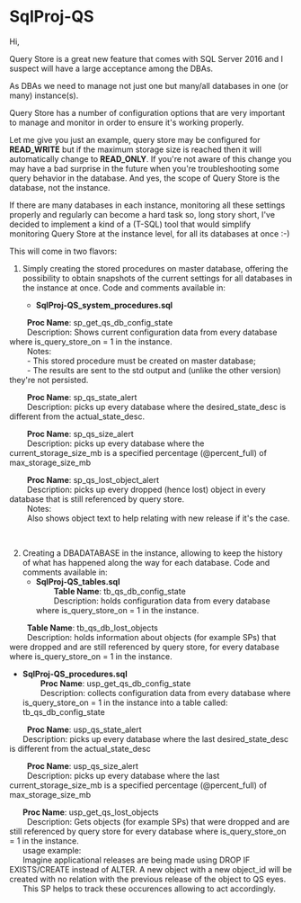 # SqlProj-QS


Hi,

Query Store is a great new feature that comes with SQL Server 2016 and I suspect will have a large acceptance among the DBAs.

As DBAs we need to manage not just one but many/all databases in one (or many) instance(s). 

Query Store has a number of configuration options that are very important to manage and monitor in order to ensure it's working properly. 

Let me give you just an example, query store may be configured for **READ_WRITE** but if the maximum storage size is reached then it will automatically change to **READ_ONLY**. If you're not aware of this change you may have a bad surprise in the future when you're troubleshooting some query behavior in the database. And yes, the scope of Query Store is the database, not the instance.

If there are many databases in each instance, monitoring all these settings properly and regularly can become a hard task so, long story short, I've decided to implement a kind of a (T-SQL) tool that would simplify monitoring Query Store at the instance level, for all its databases at once :-)

This will come in two flavors:

1. Simply creating the stored procedures on master database, offering the possibility to obtain snapshots of the current settings for all databases in the instance at once. Code and comments available in:

   - **SqlProj-QS_system_procedures.sql**  
     
   &nbsp;&nbsp;&nbsp;&nbsp;&nbsp;&nbsp;**Proc Name**: sp_get_qs_db_config_state  
   &nbsp;&nbsp;&nbsp;&nbsp;&nbsp;&nbsp;Description: Shows current configuration data from every database where is_query_store_on = 1 in the instance.  
   &nbsp;&nbsp;&nbsp;&nbsp;&nbsp;&nbsp;Notes:  
   &nbsp;&nbsp;&nbsp;&nbsp;&nbsp;&nbsp;- This stored procedure must be created on master database;  
   &nbsp;&nbsp;&nbsp;&nbsp;&nbsp;&nbsp;- The results are sent to the std output and (unlike the other version) they're not persisted.  
     
   &nbsp;&nbsp;&nbsp;&nbsp;&nbsp;&nbsp;**Proc Name**: sp_qs_state_alert  
   &nbsp;&nbsp;&nbsp;&nbsp;&nbsp;&nbsp;Description: picks up every database where the desired_state_desc is different from the actual_state_desc.  
   
   &nbsp;&nbsp;&nbsp;&nbsp;&nbsp;&nbsp;**Proc Name**: sp_qs_size_alert  
   &nbsp;&nbsp;&nbsp;&nbsp;&nbsp;&nbsp;Description: picks up every database where the current_storage_size_mb is a specified percentage (@percent_full) of max_storage_size_mb  
   
   &nbsp;&nbsp;&nbsp;&nbsp;&nbsp;&nbsp;**Proc Name**: sp_qs_lost_object_alert  
   &nbsp;&nbsp;&nbsp;&nbsp;&nbsp;&nbsp;Description: picks up every dropped (hence lost) object in every database that is still referenced by query store.  
   &nbsp;&nbsp;&nbsp;&nbsp;&nbsp;&nbsp;Notes:  
   &nbsp;&nbsp;&nbsp;&nbsp;&nbsp;&nbsp;Also shows object text to help relating with new release if it's the case.  
   
   
   
2. Creating a DBADATABASE in the instance, allowing to keep the history of what has happened along the way for each database. Code and comments available in:
   - **SqlProj-QS_tables.sql**  
   &nbsp;&nbsp;&nbsp;&nbsp;&nbsp;&nbsp;**Table Name**: tb_qs_db_config_state  
   &nbsp;&nbsp;&nbsp;&nbsp;&nbsp;&nbsp;Description: holds configuration data from every database where is_query_store_on = 1 in the instance.  
   
   &nbsp;&nbsp;&nbsp;&nbsp;&nbsp;&nbsp;**Table Name**: tb_qs_db_lost_objects  
   &nbsp;&nbsp;&nbsp;&nbsp;&nbsp;&nbsp;Description: holds information about objects (for example SPs) that were dropped and are still referenced by query store, for every database where is_query_store_on = 1 in the instance.  
   
   - **SqlProj-QS_procedures.sql**    
   &nbsp;&nbsp;&nbsp;&nbsp;&nbsp;&nbsp;**Proc Name**: usp_get_qs_db_config_state  
   &nbsp;&nbsp;&nbsp;&nbsp;&nbsp;&nbsp;Description: collects configuration data from every database where is_query_store_on = 1 in the instance into a table called: tb_qs_db_config_state  
   
   &nbsp;&nbsp;&nbsp;&nbsp;&nbsp;&nbsp;**Proc Name**: usp_qs_state_alert  
   &nbsp;&nbsp;&nbsp;&nbsp;&nbsp;&nbsp;Description: picks up every database where the last desired_state_desc is different from the actual_state_desc  
   
   &nbsp;&nbsp;&nbsp;&nbsp;&nbsp;&nbsp;**Proc Name**: usp_qs_size_alert  
   &nbsp;&nbsp;&nbsp;&nbsp;&nbsp;&nbsp;Description: picks up every database where the last current_storage_size_mb is a specified percentage (@percent_full) of max_storage_size_mb  
   
   &nbsp;&nbsp;&nbsp;&nbsp;&nbsp;&nbsp;**Proc Name**: usp_get_qs_lost_objects  
   &nbsp;&nbsp;&nbsp;&nbsp;&nbsp;&nbsp;Description: Gets objects (for example SPs) that were dropped and are still referenced by query store for every database where is_query_store_on = 1 in the instance.  
   &nbsp;&nbsp;&nbsp;&nbsp;&nbsp;&nbsp;usage example:  
   &nbsp;&nbsp;&nbsp;&nbsp;&nbsp;&nbsp;Imagine applicational releases are being made using DROP IF EXISTS/CREATE instead of ALTER. A new object with a new object_id will be created with no relation with the previous release of the object to QS eyes.  
   &nbsp;&nbsp;&nbsp;&nbsp;&nbsp;&nbsp;This SP helps to track these occurences allowing to act accordingly.
   

